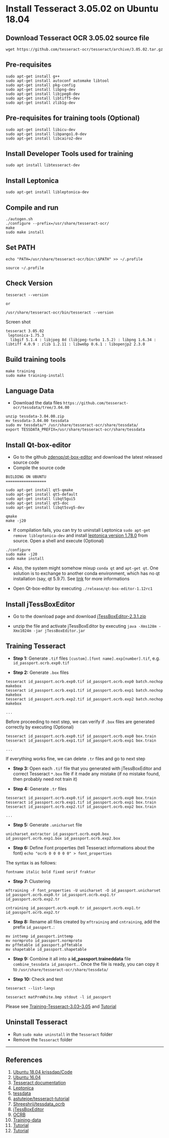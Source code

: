 # Install Tesseract 3.05.02 on Ubuntu 18.04


## Download Tesseract OCR 3.05.02 source file

```shell
wget https://github.com/tesseract-ocr/tesseract/archive/3.05.02.tar.gz
```

## Pre-requisites

```shell
sudo apt-get install g++
sudo apt-get install autoconf automake libtool
sudo apt-get install pkg-config
sudo apt-get install libpng-dev
sudo apt-get install libjpeg8-dev
sudo apt-get install libtiff5-dev
sudo apt-get install zlib1g-dev
```

## Pre-requisites for training tools (Optional)

```shell
sudo apt-get install libicu-dev
sudo apt-get install libpango1.0-dev
sudo apt-get install libcairo2-dev
```

## Install Developer Tools used for training

```shell
sudo apt install libtesseract-dev
```

## Install Leptonica

```shell
sudo apt-get install libleptonica-dev
```
## Compile and run

```shell
./autogen.sh
./configure --prefix=/usr/share/tesseract-ocr/
make
sudo make install
```

## Set PATH

```shell
echo "PATH=/usr/share/tesseract-ocr/bin:\$PATH" >> ~/.profile

source ~/.profile
```

## Check Version

```shell
tesseract --version

or

/usr/share/tesseract-ocr/bin/tesseract --version
```

Screen shot

```
tesseract 3.05.02
 leptonica-1.75.3
  libgif 5.1.4 : libjpeg 8d (libjpeg-turbo 1.5.2) : libpng 1.6.34 : libtiff 4.0.9 : zlib 1.2.11 : libwebp 0.6.1 : libopenjp2 2.3.0
```

## Build training tools

```shell
make training
sudo make training-install
```

## Language Data

- Download the data files `https://github.com/tesseract-ocr/tessdata/tree/3.04.00`

```shell
unzip tessdata-3.04.00.zip
mv tessdata-3.04.00 tessdata
sudo mv tessdata/* /usr/share/tesseract-ocr/share/tessdata/
export TESSDATA_PREFIX=/usr/share/tesseract-ocr/share/tessdata
```

## Install Qt-box-editor

- Go to the github [zdenop/qt-box-editor](https://github.com/zdenop/qt-box-editor) and download the latest released source code
- Compile the source code

```shell
BUILDING ON UBUNTU
==================

sudo apt-get install qt5-qmake
sudo apt-get install qt5-default
sudo apt-get install libqt5gui5
sudo apt-get install qt5-doc
sudo apt-get install libqt5svg5-dev

qmake
make -j20
```

- If compilation fails, you can try to uninstall Leptonica `sudo apt-get remove libleptonica-dev` and install [leptonica version 1.78.0](https://distfiles.macports.org/leptonica/) from source. Open a shell and execute (Optional)

```shell
./configure
sudo make -j20
sudo make install
```

- Also, the system might somehow mixup `conda qt` and `apt-get qt`. One solution is to exchange to another conda environment, which has no qt installation (say, qt 5.9.7). See [link](https://github.com/zdenop/qt-box-editor/issues/77) for more informations

- Open Qt-box-editor by executing `./release/qt-box-editor-1.12rc1`


## Install jTessBoxEditor

- Go to the download page and download [jTessBoxEditor-2.3.1.zip](https://sourceforge.net/projects/vietocr/files/jTessBoxEditor/)

- unzip the file and activate jTessBoxEditor by executing `java -Xms128m -Xmx1024m -jar jTessBoxEditor.jar`

## Training Tesseract

- **Step 1:** Generate `.tif` files `[custom].[font name].exp[number].tif`, e.g. `id_passport.ocrb.exp0.tif`

- **Step 2:** Generate `.box` files

```shell
tesseract id_passport.ocrb.exp0.tif id_passport.ocrb.exp0 batch.nochop makebox
tesseract id_passport.ocrb.exp1.tif id_passport.ocrb.exp1 batch.nochop makebox
tesseract id_passport.ocrb.exp2.tif id_passport.ocrb.exp2 batch.nochop makebox

...
```

Before proceeding to next step, we can verify if `.box` files are generated correctly by executing (Optional)

```shell
tesseract id_passport.ocrb.exp0.tif id_passport.ocrb.exp0 box.train
tesseract id_passport.ocrb.exp1.tif id_passport.ocrb.exp1 box.train

...
```

If everything works fine, we can delete `.tr` files and go to next step

- **Step 3:** Open each `.tif` file that you generated with jTessBoxEditor and correct Tesseract `*.box` file if it made any mistake (if no mistake found, then probably need not train it)

- **Step 4:** Generate `.tr` files

```shell
tesseract id_passport.ocrb.exp0.tif id_passport.ocrb.exp0 box.train
tesseract id_passport.ocrb.exp1.tif id_passport.ocrb.exp1 box.train
tesseract id_passport.ocrb.exp2.tif id_passport.ocrb.exp2 box.train

...
```

- **Step 5:** Generate `.unicharset` file

```shell
unicharset_extractor id_passport.ocrb.exp0.box id_passport.ocrb.exp1.box id_passport.ocrb.exp2.box
```

- **Step 6:** Define Font properties (tell Tesseract informations about the font) `echo "ocrb 0 0 0 0 0" > font_properties`

The syntax is as follows:

```shell
fontname italic bold fixed serif fraktur
```

- **Step 7:** Clustering

```shell
mftraining -F font_properties -U unicharset -O id_passport.unicharset id_passport.ocrb.exp0.tr id_passport.ocrb.exp1.tr id_passport.ocrb.exp2.tr

cntraining id_passport.ocrb.exp0.tr id_passport.ocrb.exp1.tr id_passport.ocrb.exp2.tr
```

- **Step 8:** Rename all files created by `mftraining` and `cntraining`, add the prefix `id_passport.`:

```shell
mv inttemp id_passport.inttemp
mv normproto id_passport.normproto
mv pffmtable id_passport.pffmtable
mv shapetable id_passport.shapetable
```

- **Step 9:** Combine it all into a **id_passport.traineddata** file `combine_tessdata id_passport.`. Once the file is ready, you can copy it to `/usr/share/tesseract-ocr/share/tessdata/`

- **Step 10:** Check and test

```shell
tesseract --list-langs

tesseract matPreWhite.bmp stdout -l id_passport
```

Please see [Training-Tesseract-3.03–3.05](https://github.com/tesseract-ocr/tessdoc/blob/main/tess3/Training-Tesseract-3.03%E2%80%933.05.md) and [Tutorial](https://www.jianshu.com/p/5f847d8089ce)



## Uninstall Tesseract

- Run `sudo make uninstall` in the `Tesseract` folder
- Remove the `Tesseract` folder

---

## References

1. [Ubuntu 18.04 krissdap/Code](https://gist.github.com/krissdap/d888a50a9212f5da3ce5e5c80c553831)
2. [Ubuntu 16.04](https://blog.csdn.net/u011807371/article/details/76178480)
3. [Tesseract documentation](https://tesseract-ocr.github.io/tessdoc/Compiling.html#linux)
4. [Leptonica](http://www.leptonica.org/)
5. [tessdata](https://github.com/tesseract-ocr/tessdata/tree/3.04.00)
6. [astutejoe/tesseract-tutorial](https://github.com/astutejoe/tesseract-tutorial)
7. [Shreeshrii/tessdata_ocrb](https://github.com/Shreeshrii/tessdata_ocrb)
8. [jTessBoxEditor](http://vietocr.sourceforge.net/training.html)
9. [OCRB](https://github.com/brendanjerwin/cold_steel_storage/blob/master/OCRB.ttf)
10. [Training-data](https://pretius.com/blog/ocr-tesseract-training-data/)
11. [Tutorial](https://b98606021.medium.com/%E5%AF%A6%E7%94%A8%E5%BF%83%E5%BE%97-tesseract-ocr-eef4fcd425f0)
12. [Tutorial](https://blog.csdn.net/u011807371/article/details/77164181)
